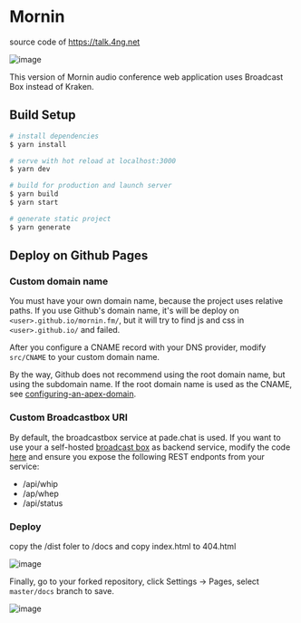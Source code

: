 # Mornin

source code of https://talk.4ng.net

![image](https://github.com/user-attachments/assets/9725aaaa-1b4e-4357-92e8-1e7311b4967d)


This version of Mornin audio conference web application uses Broadcast Box instead of Kraken.

## Build Setup

``` bash
# install dependencies
$ yarn install

# serve with hot reload at localhost:3000
$ yarn dev

# build for production and launch server
$ yarn build
$ yarn start

# generate static project
$ yarn generate
```

## Deploy on Github Pages

### Custom domain name

You must have your own domain name, because the project uses relative paths.
If you use Github's domain name, it's will be deploy on `<user>.github.io/mornin.fm/`, but it will try to find js and css in `<user>.github.io/` and failed.

After you configure a CNAME record with your DNS provider, modify `src/CNAME` to your custom domain name.

By the way, Github does not recommend using the root domain name, but using the subdomain name. 
If the root domain name is used as the CNAME, see [configuring-an-apex-domain](https://docs.github.com/en/pages/configuring-a-custom-domain-for-your-github-pages-site/managing-a-custom-domain-for-your-github-pages-site#configuring-an-apex-domain).

### Custom Broadcastbox URI
By default, the broadcastbox service at pade.chat is used. If you want to use your a self-hosted [broadcast box](https://github.com/Glimesh/broadcast-box) as backend service, modify the code [here](https://github.com/deleolajide/mornin.fm/blob/master/src/services/rpc.ts) and ensure you expose the following REST endponts from your service:

- /api/whip
- /ap/whep
- /api/status

### Deploy
copy the /dist foler to /docs and copy index.html to 404.html

![image](https://github.com/user-attachments/assets/287c4d58-f194-440b-953d-925ec641c4ff)

Finally, go to your forked repository, click Settings -> Pages, select `master/docs` branch to save.

![image](https://github.com/user-attachments/assets/0fd5f5b0-b45a-460e-acf0-6acd03c9b141)

